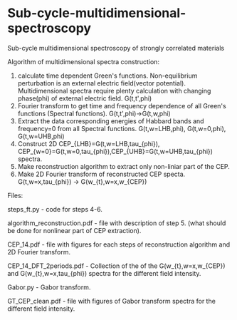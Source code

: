 # Sub-cycle-multidimensional-spectroscopy
Sub-cycle multidimensional spectroscopy of  strongly correlated materials

Algorithm of multidimensional spectra construction:
1) calculate time dependent Green's functions. Non-equilibrium perturbation is an external electric field(vector potential). Multidimensional spectra require plenty calculation with changing phase(phi) of external electric field. G(t,t',phi)
2) Fourier transform to get time and frequency dependence of all Green's functions (Spectral functions). G(t,t',phi)->G(t,w,phi)
3) Extract the data corresponding energies of Habbard bands and frequency=0 from all Spectral functions.  G(t,w=LHB,phi), G(t,w=0,phi), G(t,w=UHB,phi)
4) Construct 2D CEP_{LHB}=G(t,w=LHB,tau_{phi}), CEP_{w=0}=G(t,w=0,tau_{phi}),CEP_{UHB}=G(t,w=UHB,tau_{phi}) spectra. 
5) Make reconstruction algorithm to extract only non-liniar part of the CEP.
6) Make 2D Fourier transform of reconstructed CEP specta. G(t,w=x,tau_{phi}) -> G(w_{t},w=x,w_{CEP})

Files:

steps_ft.py - code for steps 4-6.

algorithm_reconstruction.pdf - file with description of step 5. (what should be done for nonlinear part of CEP extraction).

CEP_14.pdf - file with figures for each steps of reconstruction algorithm and 2D Fourier transform.

CEP_14_DFT_2periods.pdf - Collection of the of the G(w_{t},w=x,w_{CEP}) and G(w_{t},w=x,tau_{phi}) spectra for the different field intensity.

Gabor.py - Gabor transform.

GT_CEP_clean.pdf - file with figures of Gabor transform spectra for the different field intensity.

